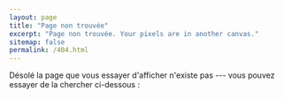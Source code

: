 ```yaml
---
layout: page
title: "Page non trouvée"
excerpt: "Page non trouvée. Your pixels are in another canvas."
sitemap: false
permalink: /404.html
---  
```


Désolé la page que vous essayer d'afficher n'existe pas --- vous pouvez essayer de la chercher ci-dessous :

<script type="text/javascript">
  var GOOG_FIXURL_LANG = 'en';
  var GOOG_FIXURL_SITE = '{{ site.url }}'
</script>
<script type="text/javascript"
  src="//linkhelp.clients.google.com/tbproxy/lh/wm/fixurl.js">
</script>